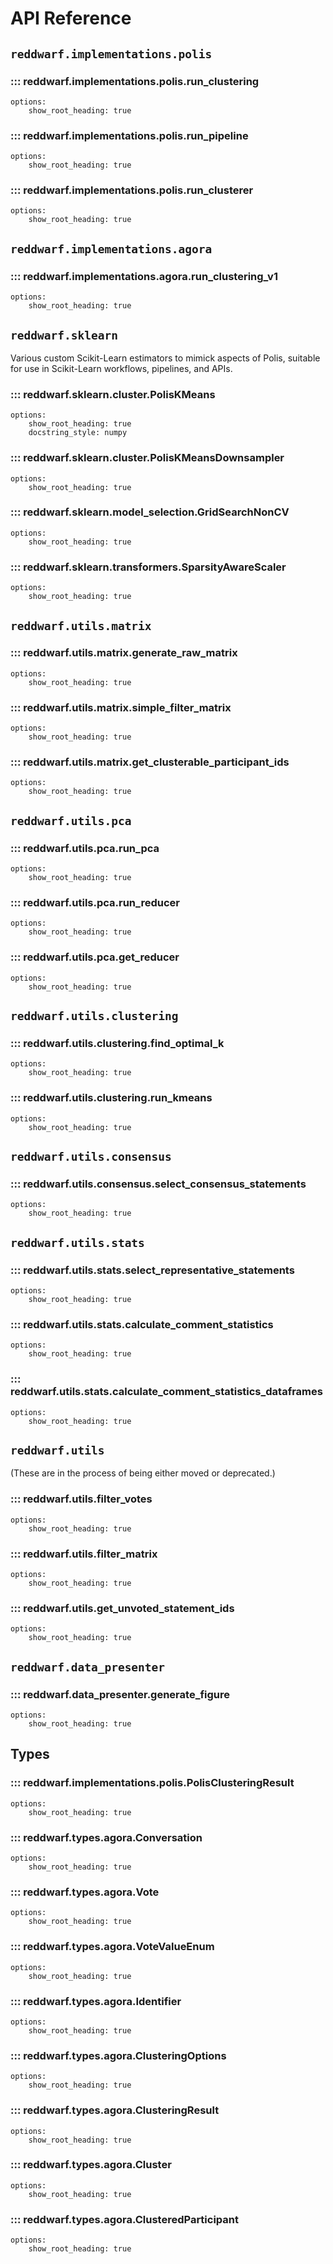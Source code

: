 # API Reference


## `reddwarf.implementations.polis`

### ::: reddwarf.implementations.polis.run_clustering
    options:
        show_root_heading: true

### ::: reddwarf.implementations.polis.run_pipeline
    options:
        show_root_heading: true

### ::: reddwarf.implementations.polis.run_clusterer
    options:
        show_root_heading: true

## `reddwarf.implementations.agora`

### ::: reddwarf.implementations.agora.run_clustering_v1
    options:
        show_root_heading: true

## `reddwarf.sklearn`

Various custom Scikit-Learn estimators to mimick aspects of Polis, suitable for
use in Scikit-Learn workflows, pipelines, and APIs.

### ::: reddwarf.sklearn.cluster.PolisKMeans
    options:
        show_root_heading: true
        docstring_style: numpy

### ::: reddwarf.sklearn.cluster.PolisKMeansDownsampler
    options:
        show_root_heading: true

### ::: reddwarf.sklearn.model_selection.GridSearchNonCV
    options:
        show_root_heading: true

### ::: reddwarf.sklearn.transformers.SparsityAwareScaler
    options:
        show_root_heading: true

## `reddwarf.utils.matrix`

### ::: reddwarf.utils.matrix.generate_raw_matrix
    options:
        show_root_heading: true

### ::: reddwarf.utils.matrix.simple_filter_matrix
    options:
        show_root_heading: true

### ::: reddwarf.utils.matrix.get_clusterable_participant_ids
    options:
        show_root_heading: true

## `reddwarf.utils.pca`

### ::: reddwarf.utils.pca.run_pca
    options:
        show_root_heading: true

### ::: reddwarf.utils.pca.run_reducer
    options:
        show_root_heading: true

### ::: reddwarf.utils.pca.get_reducer
    options:
        show_root_heading: true

## `reddwarf.utils.clustering`

### ::: reddwarf.utils.clustering.find_optimal_k
    options:
        show_root_heading: true

### ::: reddwarf.utils.clustering.run_kmeans
    options:
        show_root_heading: true

## `reddwarf.utils.consensus`

### ::: reddwarf.utils.consensus.select_consensus_statements
    options:
        show_root_heading: true

## `reddwarf.utils.stats`

### ::: reddwarf.utils.stats.select_representative_statements
    options:
        show_root_heading: true

### ::: reddwarf.utils.stats.calculate_comment_statistics
    options:
        show_root_heading: true

### ::: reddwarf.utils.stats.calculate_comment_statistics_dataframes
    options:
        show_root_heading: true

## `reddwarf.utils`

(These are in the process of being either moved or deprecated.)

### ::: reddwarf.utils.filter_votes
    options:
        show_root_heading: true

### ::: reddwarf.utils.filter_matrix
    options:
        show_root_heading: true

### ::: reddwarf.utils.get_unvoted_statement_ids
    options:
        show_root_heading: true

## `reddwarf.data_presenter`

### ::: reddwarf.data_presenter.generate_figure
    options:
        show_root_heading: true


## Types

### ::: reddwarf.implementations.polis.PolisClusteringResult
    options:
        show_root_heading: true

### ::: reddwarf.types.agora.Conversation
    options:
        show_root_heading: true

### ::: reddwarf.types.agora.Vote
    options:
        show_root_heading: true

### ::: reddwarf.types.agora.VoteValueEnum
    options:
        show_root_heading: true

### ::: reddwarf.types.agora.Identifier
    options:
        show_root_heading: true

### ::: reddwarf.types.agora.ClusteringOptions
    options:
        show_root_heading: true

### ::: reddwarf.types.agora.ClusteringResult
    options:
        show_root_heading: true

### ::: reddwarf.types.agora.Cluster
    options:
        show_root_heading: true

### ::: reddwarf.types.agora.ClusteredParticipant
    options:
        show_root_heading: true
